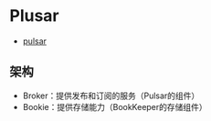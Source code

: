 # Plusar

  - [pulsar](https://pulsar.apache.org/docs/)

## 架构

  - Broker：提供发布和订阅的服务（Pulsar的组件）
  - Bookie：提供存储能力（BookKeeper的存储组件）